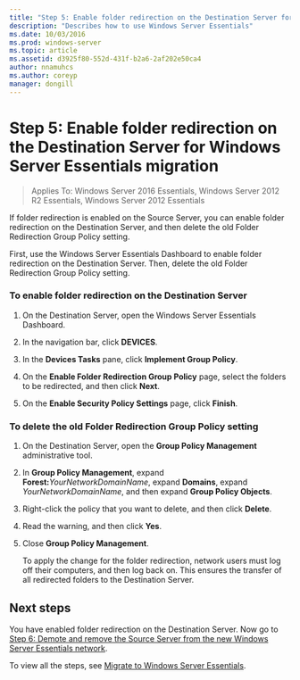 ```yaml
---
title: "Step 5: Enable folder redirection on the Destination Server for Windows Server Essentials migration"
description: "Describes how to use Windows Server Essentials"
ms.date: 10/03/2016
ms.prod: windows-server
ms.topic: article
ms.assetid: d3925f80-552d-431f-b2a6-2af202e50ca4
author: nnamuhcs
ms.author: coreyp
manager: dongill
---
```


# Step 5: Enable folder redirection on the Destination Server for Windows Server Essentials migration

>Applies To: Windows Server 2016 Essentials, Windows Server 2012 R2 Essentials, Windows Server 2012 Essentials

If folder redirection is enabled on the Source Server, you can enable folder redirection on the Destination Server, and then delete the old Folder Redirection Group Policy setting.  
  
 First, use the  Windows Server Essentials Dashboard to enable folder redirection on the Destination Server. Then, delete the old Folder Redirection Group Policy setting.  
  
### To enable folder redirection on the Destination Server  
  
1.  On the Destination Server, open the  Windows Server Essentials Dashboard.  
  
2.  In the navigation bar, click **DEVICES**.  
  
3.  In the **Devices Tasks** pane, click **Implement Group Policy**.  
  
4.  On the **Enable Folder Redirection Group Policy** page, select the folders to be redirected, and then click **Next**.  
  
5.  On the **Enable Security Policy Settings** page, click **Finish**.  
  
### To delete the old Folder Redirection Group Policy setting  
  
1. On the Destination Server, open the **Group Policy Management** administrative tool.  
  
2. In **Group Policy Management**, expand **Forest:**<em>YourNetworkDomainName</em>, expand **Domains**, expand *YourNetworkDomainName*, and then expand **Group Policy Objects**.  
  
3. Right-click the policy that you want to delete, and then click **Delete**.  
  
4. Read the warning, and then click **Yes**.  
  
5. Close **Group Policy Management**.  
  
   To apply the change for the folder redirection, network users must log off their computers, and then log back on. This ensures the transfer of all redirected folders to the Destination Server.  
  
## Next steps  
 You have enabled folder redirection on the Destination Server. Now go to [Step 6: Demote and remove the Source Server from the new Windows Server Essentials network](Step-6--Demote-and-remove-the-Source-Server-from-the-new-Windows-Server-Essentials-network.md).  
  

To view all the steps, see [Migrate to Windows Server Essentials](Migrate-from-Previous-Versions-to-Windows-Server-Essentials-or-Windows-Server-Essentials-Experience.md).

